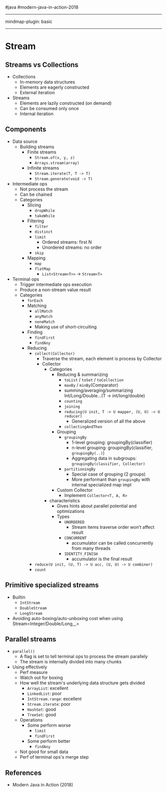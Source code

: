 #java #modern-java-in-action-2018 

---

mindmap-plugin: basic

---

# Stream

## Streams vs Collections
- Collections
   - In-memory data structures
   - Elements are eagerly constructed
   - External iteration
- Streams
   - Elements are lazily constructed (on demand)
   - Can be consumed only once
   - Internal iteration

## Components
- Data source
   - Building streams
      - Finite streams
         - `Stream.of(x, y, z)`
         - `Arrays.stream(array)`
      - Infinite streams
         - `Stream.iterate(T, T -> T)`
         - `Stream.generate(void -> T)`
- Intermediate ops
   - Not process the stream
   - Can be chained
   - Categories
      - Slicing
         - `dropWhile`
         - `takeWhile`
      - Filtering
         - `filter`
         - `distinct`
         - `limit`
            - Ordered streams: first N
            - Unordered streams: no order
         - `skip`
      - Mapping
         - `map`
         - `flatMap`
            - `List<Stream<T>>` -> `Stream<T>`
- Terminal ops
   - Trigger intermediate ops execution
   - Produce a non-stream value result
   - Categories
      - `forEach`
      - Matching
         - `allMatch`
         - `anyMatch`
         - `noneMatch`
         - Making use of short-circuiting
      - Finding
         - `findFirst`
         - `findAny`
      - Reducing
         - `collect(Collector)`
            - Traverse the stream, each element is process by Collector
            - Collector
               - Categories
                  - Reducing & summarizing
                     - `toList` / `toSet` / `toCollection`
                     - `maxBy` / `minBy`(Comparator)
                     - summing/averaging/summarizing Int/Long/Double…(T -> int/long/double)
                     - `counting`
                     - `joining`
                     - `reducing(U init, T -> U mapper, (U, U) -> U reducer)`
                        - Generalized version of all the above
                     - `collectingAndThen`
                  - Grouping
                     - `groupingBy`
                        - 1-level grouping: groupingBy(classifier)
                        - n-level grouping: groupingBy(classifier, `groupingBy(..)`)
                        - Aggregating data in subgroups: `groupingBy(classifier, Collector)`
                     - `partitioningBy`
                        - Special case of grouping (2 groups)
                        - More performant than `groupingBy` with internal specialized map impl
                  - Custom Collector
                     - Implement `Collector<T, A, R>`
               - characteristics
                  - Gives hints about parallel potential and optimizations
                  - Types
                     - `UNORDERED`
                        - Stream items traverse order won’t affect result
                     - `CONCURRENT`
                        - accumulator can be called concurrently from many threads
                     - `IDENTITY_FINISH`
                        - accumulator is the final result
         - `reduce(U init, (U, T) -> U acc, (U, U) -> U combiner)`
         - `count`

## Primitive specialized streams
- Builtin
   - `IntStream`
   - `DoubleStream`
   - `LongStream`
- Avoiding auto-boxing/auto-unboxing cost when using Stream<Integer/Double/Long,,,>

## Parallel streams
- `parallel()`
   - A flag is set to tell terminal ops to process the stream parallely
   - The stream is internally divided into many chunks
- Using effectively
   - Perf measure
   - Watch out for boxing
   - How well the stream's underlying data structure gets divided
      - `ArrayList`: excellent
      - `LinkedList`: poor
      - `IntStream.range`: excellent
      - `Stream.iterate`: poor
      - `HashSet`: good
      - `TreeSet`: good
   - Operations
      - Some perform worse
         - `limit`
         - `findFirst`
      - Some perform better
         - `findAny`
   - Not good for small data
   - Perf of terminal ops's merge step

## References
- Modern Java in Action (2018)